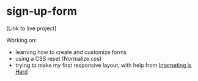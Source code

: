 # sign-up-form

[Link to live project]

Working on:
+ learning how to create and customize forms
+ using a CSS reset (Normalize.css)
+ trying to make my first responsive layout, with help from [Interneting is Hard](https://www.internetingishard.com/html-and-css/responsive-design/#mobile-first-development)
